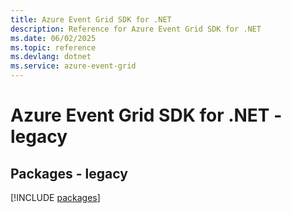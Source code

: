 ```yaml
---
title: Azure Event Grid SDK for .NET
description: Reference for Azure Event Grid SDK for .NET
ms.date: 06/02/2025
ms.topic: reference
ms.devlang: dotnet
ms.service: azure-event-grid
---
```

# Azure Event Grid SDK for .NET - legacy
## Packages - legacy
[!INCLUDE [packages](event-grid-index.md)]